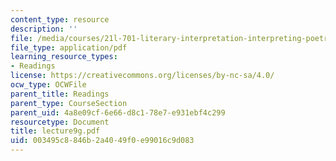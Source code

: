 ```yaml
---
content_type: resource
description: ''
file: /media/courses/21l-701-literary-interpretation-interpreting-poetry-fall-2003/003495c8846b2a4049f0e99016c9d083_lecture9g.pdf
file_type: application/pdf
learning_resource_types:
- Readings
license: https://creativecommons.org/licenses/by-nc-sa/4.0/
ocw_type: OCWFile
parent_title: Readings
parent_type: CourseSection
parent_uid: 4a8e09cf-6e66-d8c1-78e7-e931ebf4c299
resourcetype: Document
title: lecture9g.pdf
uid: 003495c8-846b-2a40-49f0-e99016c9d083
---
```

